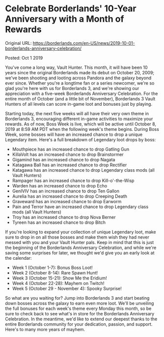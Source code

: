 Celebrate Borderlands' 10-Year Anniversary with a Month of Rewards
==================================================================

Original URL: https://borderlands.com/en-US/news/2019-10-01-borderlands-anniversary-celebration/

Posted: Oct 1 2019

You've come a long way, Vault Hunter. This month, it will have been 10 years since the original Borderlands made its debut on October 20, 2009; we've been shooting and looting across Pandora and the galaxy beyond ever since. Whether you're a longtime fan or a series newcomer, we're so glad you're here with us for Borderlands 3, and we're showing our appreciation with a five-week Borderlands Anniversary Celebration. For the entire month of October (and a little bit of November), Borderlands 3 Vault Hunters of all levels can score in-game loot and bonuses just by playing.

Starting today, the next five weeks will all have their very own theme in Borderlands 3, encouraging different in-game activities to maximize your rewards. As of now, Boss Week is live, which will be active until October 8, 2019 at 8:59 AM PDT when the following week's theme begins. During Boss Week, some bosses will have an increased chance to drop a unique Legendary item. Here's a full breakdown of Legendary loot drops by boss:

- Mouthpiece has an increased chance to drop Gatling Gun
- KillaVolt has an increased chance to drop Brainstormer
- Gigamind has an increased chance to drop Nagata
- Katagawa Ball has an increased chance to drop Rectifier
- Katagawa has an increased chance to drop Legendary class mods (all Vault Hunters)
- Rampager has an increased chance to drop Kill-o'-the-Wisp
- Warden has an increased chance to drop Echo
- GenIVIV has an increased chance to drop Ten Gallon
- Aurelia has an increased chance to drop Creeping Death
- Graveward has an increased chance to drop Earworm
- Pain and Terror have an increased chance to drop Legendary class mods (all Vault Hunters)
- Troy has an increased chance to drop Nova Berner
- Tyreen has an increased chance to drop Bitch

If you're looking to expand your collection of unique Legendary loot, make sure to drop in on all those bosses and make them wish they had never messed with you and your Vault Hunter pals. Keep in mind that this is just the beginning of the Borderlands Anniversary Celebration, and while we're saving some surprises for later, we thought we'd give you an early look at the calendar:

- Week 1 (October 1-7): Bonus Boss Loot!
- Week 2 (October 8-14): Rare Spawn Hunt!
- Week 3 (October 15-21): Show Me the Eridium!
- Week 4 (October 22-28): Mayhem on Twitch!
- Week 5 (October 29 - November 4): Spooky Surprise!

So what are you waiting for? Jump into Borderlands 3 and start beating down bosses across the galaxy to earn even more loot. We'll be unveiling the full bonuses for each week's theme every Monday this month, so be sure to check back to see what's in store for the Borderlands Anniversary Celebration. In the meantime, we'd like to extend our deepest thanks to the entire Borderlands community for your dedication, passion, and support. Here's to many more years of mayhem.
